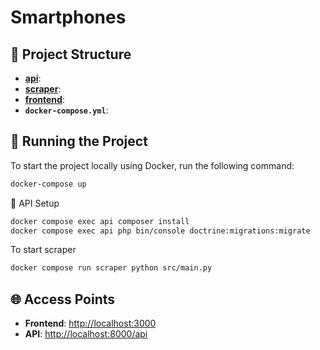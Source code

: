 # Smartphones

## 📁 Project Structure

- **[api](./api)**:
- **[scraper](./scraper)**:
- **[frontend](./frontend)**: 
- **`docker-compose.yml`**:


## 🚀 Running the Project

To start the project locally using Docker, run the following command:

```bash
docker-compose up
```

🔧 API Setup

```bash
docker compose exec api composer install
docker compose exec api php bin/console doctrine:migrations:migrate
```

To start scraper

```bash
docker compose run scraper python src/main.py
```

## 🌐 Access Points

- **Frontend**: [http://localhost:3000](http://localhost:3000)
- **API**: [http://localhost:8000/api](http://localhost:8000/api)
